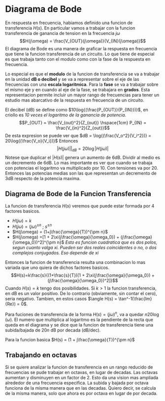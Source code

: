 # Diagrama de Bode
En respuesta en frecuencia, habiamos definido una funcion de transferencia $H(s)$. En particular vamos a trabajar con la funcion transferencia de ganancia de tension en la frecuencia $j\omega$ $$H(j\omega) = \frac{V_{OUT}(j\omega)}{V_{IN}(j\omega)}$$El diagrama de Bode es una manera de graficar la respuesta en frecuencia que tiene la funcion transferencia de un circuito. Lo que tiene de especial es que trabaja tanto con el modulo como con la fase de la respuesta en frecuencia.

Lo especial es que el **modulo** de la funcion de transferencia se va a trabajar en la unidad **dB o decibel** y se va a representar sobre el eje de las frecuencias con una **escala logaritmica**. Para la **fase** se va a trabajar sobre el mismo eje y en cuando al eje de la fase, se trabajara en **grados**. Esta representacion permite incluir un mayor rango de frecuencias para tener un estudio mas abarcativo de la respuesta en frecuencia de un circuito.

El decibel (dB) se define como $10\log{(\frac{P_{OUT}}{P_{IN}})}$, en criollo es _10 veces el logaritmo de la ganancia de potencia_.$$P_{OUT} = \frac{V_{out}^2}{Z_{out}} \hspace{1cm} P_{IN} = \frac{V_{in}^2}{Z_{out}}$$De esta expresion se puede ver que $dB = \log{(\frac{V_o^2}{V_i^2})} = 20\log{(\frac{V_o}{V_i})}$ Entonces $$|H(j\omega)||_{dB} = 20\log{|H(j\omega)|}$$Notese que duplicar el $|H(s)|$ genera un aumento de 6dB. Dividir al medio es un decremento de 6dB. Lo mas importante es ver que cuando se trabaja con potencias el logaritmo va multiplicado por 10. Con tensiones va por 20. Entonces las potencias medias son las que representan un decremento de 3dB respecto de la potencia maxima.

## Diagrama de Bode de la Funcion Transferencia
La funcion de transferencia $H(s)$ veremos que puede estar formada por 4 factores basicos.

- $H(j\omega) = k$
- $H(j\omega) = (j\omega)^{\pm n}$ ; $s^{\pm n}$
- $H(j\omega) = (1+j\frac{\omega}{T})^{\pm n}$
- $H(j\omega) =[1 + 2\xi(j\frac{\omega}{\omega_0}) + (j\frac{\omega}{\omega_0})^2]^{\pm n}$ _Esto es funcion cuadratica que es dos polos, segun cuanto valga xi. Pueden ser dos reales coincidentes o no, o dos complejos conjugados. Eso depende de xi_

Entonces la funcion de transferencia resulta una combinacion lo mas variada que uno quiera de dichos factores basicos. $$H(s)=k\frac{s}{(1+\frac{s}{T})[1 + 2\xi(j\frac{\omega}{\omega_0}) + (j\frac{\omega}{\omega_0})^2]}$$
Cuando $H(s)=k$ tengo dos posibilidades. Si $k>1$ la funcion transferencia, en dB es un valor positivo. De lo contrario (obviamente, sin contar el cero), seria negativo. Tambien, en estos casos $\angle H(s) = \tan^-1(\frac{Im}{Re}) = 0$.

Para fuciones de transferencia de la forma $H(s)=(j\omega)^{n}$, va a quedar $n20\log{(\omega)}$. El numero que multiplica al logaritmo es la pendiente de la recta que queda en el diagrama y se dice que la funcion de transferencia tiene una subida/bajada de $20n$ dB por decada (dB/dec).

Para la funcion basica $H(s) = (1 + j\frac{\omega}{T})^{\pm n}$

## Trabajando en octavas
Si se quiere analizar la funcion de transferencia en un rango reducido de frecuencias se pude trabajar en octavas, en lugar de decadas. Las octavas aumentan y disminuyen en un factor de 2. Esto da una vision mas ampliada alrededor de una frecuencia especifica. La subida y bajada por octava funciona de la misma manera que en las decadas. Quiero decir, se calcula de la misma manera, solo que ahora es por octava en lugar de por decada.